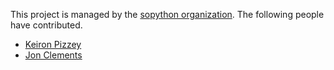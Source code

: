 This project is managed by the [sopython organization](https://github.com/sopython).
The following people have contributed.

- [Keiron Pizzey](http://stackoverflow.com/users/3005188/ffisegydd>)
- [Jon Clements](http://stackoverflow.com/users/1252759/jon-clements)
